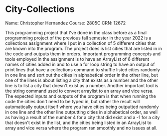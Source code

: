 # City-Collections

Name: Christopher Hernandez
Course: 2805C
CRN: 12672

This programming project that I've done in the class before as a final programming project of the previous fall semester in the year 2022 is a collections assignment where I put in a collection of 5 different cities that are known into the program. The project does is list cities that are listed in in the code and outputs them in orders. Important programming concepts and tools employed in the assignment is to have an ArrayList of 6 different names of cities added in and to use a for loop string to have an output of print lines that have a collections command to shuffle listed cities randomly in one line and sort out the cities in alphabetical order in the other line, but one of the lines is about listing a city that exists as a number and the other line is to list a city that doesn't exist as a number. Another important tool is the string command used to convert arraylist to an array and vice versa. The expected inputs and outputs of the program is that when running the code the cities don't need to be typed in, but rather the result will automatically output itself where you have cities being outputted randomly in one line and the other line outputting cities in alphabetical order, as well as having a result of the number 4 for a city that did exist and a -1 for a city that doesn't exist in the list, and the cities being listed in an ArrayList to array and vice versa where the program ran smoothly and no issues at all.
